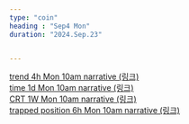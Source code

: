 ```yaml
---
type: "coin"
heading : "Sep4 Mon"
duration: "2024.Sep.23"


---
```

 



[trend 4h Mon 10am narrative (링크)](/todo/images/trend-2024-09-23-10AM.png)  
[time 1d Mon 10am narrative (링크)](/todo/images/time-2024-09-23-10AM.png)  
[CRT 1W Mon 10am narrative (링크)](/todo/images/CRT-2024-09-23-10AM.png)    
[trapped position 6h Mon 10am narrative (링크)](/todo/images/trapped-position-2024-09-23-10AM.png)   


